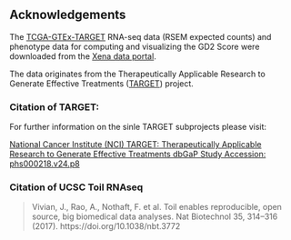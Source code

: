 ## Acknowledgements

The [TCGA-GTEx-TARGET](https://xenabrowser.net/datapages/?cohort=TCGA%20TARGET%20GTEx&removeHub=https%3A%2F%2Fpcawg.xenahubs.net) RNA-seq data (RSEM expected counts) and phenotype data for computing and visualizing the GD2 Score were downloaded from the [Xena data portal](https://xenabrowser.net/). 

The data originates from the Therapeutically Applicable Research to Generate Effective Treatments ([TARGET](https://www.cancer.gov/ccg/research/genome-sequencing/target)) project.

### Citation of TARGET:

For further information on the sinle TARGET subprojects please visit: 

[National Cancer Institute (NCI) TARGET: Therapeutically Applicable Research to Generate Effective Treatments
dbGaP Study Accession: phs000218.v24.p8](https://www.ncbi.nlm.nih.gov/projects/gap/cgi-bin/study.cgi?study_id=phs000218.v24.p8)

### Citation of UCSC Toil RNAseq

<blockquote class="quote-primary">Vivian, J., Rao, A., Nothaft, F. et al. Toil enables reproducible, open source, big biomedical data analyses. Nat Biotechnol 35, 314–316 (2017). https://doi.org/10.1038/nbt.3772</blockquote>